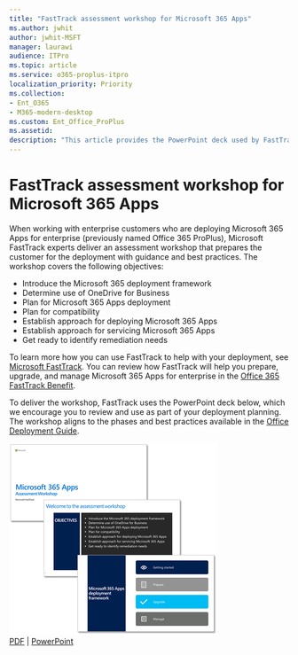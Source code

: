 ```yaml
---
title: "FastTrack assessment workshop for Microsoft 365 Apps"
ms.author: jwhit
author: jwhit-MSFT
manager: laurawi
audience: ITPro
ms.topic: article
ms.service: o365-proplus-itpro
localization_priority: Priority
ms.collection: 
- Ent_O365
- M365-modern-desktop
ms.custom: Ent_Office_ProPlus
ms.assetid:
description: "This article provides the PowerPoint deck used by FastTrack to deliver an assessment workshop for enterprise customers."
---
```


# FastTrack assessment workshop for Microsoft 365 Apps

When working with enterprise customers who are deploying Microsoft 365 Apps for enterprise (previously named Office 365 ProPlus), Microsoft FastTrack experts deliver an assessment workshop that prepares the customer for the deployment with guidance and best practices. The workshop covers the following objectives:

- Introduce the Microsoft 365 deployment framework
- Determine use of OneDrive for Business
- Plan for Microsoft 365 Apps deployment
- Plan for compatibility
- Establish approach for deploying Microsoft 365 Apps
- Establish approach for servicing Microsoft 365 Apps
- Get ready to identify remediation needs

To learn more how you can use FastTrack to help with your deployment, see [Microsoft FastTrack](https://fasttrack.microsoft.com/office). You can review how FastTrack will help you prepare, upgrade, and manage Microsoft 365 Apps for enterprise in the [Office 365 FastTrack Benefit](/fasttrack/o365-fasttrack-benefit-for-office-365).

To deliver the workshop, FastTrack uses the PowerPoint deck below, which we encourage you to review and use as part of your deployment planning. The workshop aligns to the phases and best practices available in the [Office Deployment Guide](deployment-guide-microsoft-365-apps.md).

[![Thumb image for FastTrack assessment workshop PowerPoint deck](images/thumbnail-fasttrack-assessment-workshop.png)](https://github.com/MicrosoftDocs/OfficeDocs-DeployOffice/raw/live/DeployOffice/images/microsoft-365-apps-assessment-workshop.pdf)  <br/>[PDF](https://github.com/MicrosoftDocs/OfficeDocs-DeployOffice/raw/live/DeployOffice/images/microsoft-365-apps-assessment-workshop.pdf) | [PowerPoint](https://github.com/MicrosoftDocs/OfficeDocs-DeployOffice/raw/live/DeployOffice/images/microsoft-365-apps-assessment-workshop.pptx)